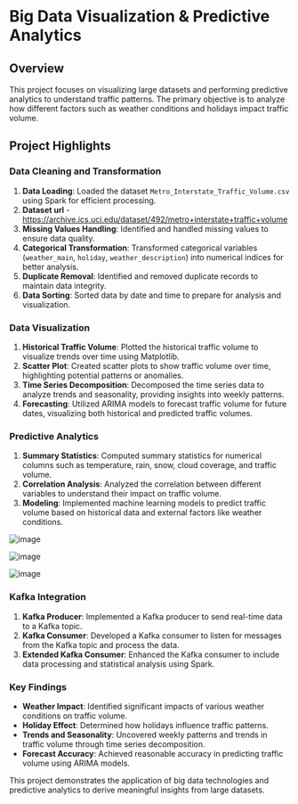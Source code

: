 # Big Data Visualization & Predictive Analytics

## Overview

This project focuses on visualizing large datasets and performing predictive analytics to understand traffic patterns. The primary objective is to analyze how different factors such as weather conditions and holidays impact traffic volume.

## Project Highlights

### Data Cleaning and Transformation

1. **Data Loading**: Loaded the dataset `Metro_Interstate_Traffic_Volume.csv` using Spark for efficient processing.
2. **Dataset url** - https://archive.ics.uci.edu/dataset/492/metro+interstate+traffic+volume
3. **Missing Values Handling**: Identified and handled missing values to ensure data quality.
4. **Categorical Transformation**: Transformed categorical variables (`weather_main`, `holiday`, `weather_description`) into numerical indices for better analysis.
5. **Duplicate Removal**: Identified and removed duplicate records to maintain data integrity.
6. **Data Sorting**: Sorted data by date and time to prepare for analysis and visualization.

### Data Visualization

1. **Historical Traffic Volume**: Plotted the historical traffic volume to visualize trends over time using Matplotlib.
2. **Scatter Plot**: Created scatter plots to show traffic volume over time, highlighting potential patterns or anomalies.
3. **Time Series Decomposition**: Decomposed the time series data to analyze trends and seasonality, providing insights into weekly patterns.
4. **Forecasting**: Utilized ARIMA models to forecast traffic volume for future dates, visualizing both historical and predicted traffic volumes.

### Predictive Analytics

1. **Summary Statistics**: Computed summary statistics for numerical columns such as temperature, rain, snow, cloud coverage, and traffic volume.
2. **Correlation Analysis**: Analyzed the correlation between different variables to understand their impact on traffic volume.
3. **Modeling**: Implemented machine learning models to predict traffic volume based on historical data and external factors like weather conditions.

![image](https://github.com/user-attachments/assets/3f541a13-af1e-424b-a66f-c51069f5021e)

![image](https://github.com/user-attachments/assets/0e597b1e-d8f4-4b31-8ffb-12e81de5ac35)

![image](https://github.com/user-attachments/assets/0f962acd-0890-498f-aaa4-e3ac43e54f7e)


### Kafka Integration

1. **Kafka Producer**: Implemented a Kafka producer to send real-time data to a Kafka topic.
2. **Kafka Consumer**: Developed a Kafka consumer to listen for messages from the Kafka topic and process the data.
3. **Extended Kafka Consumer**: Enhanced the Kafka consumer to include data processing and statistical analysis using Spark.

### Key Findings

- **Weather Impact**: Identified significant impacts of various weather conditions on traffic volume.
- **Holiday Effect**: Determined how holidays influence traffic patterns.
- **Trends and Seasonality**: Uncovered weekly patterns and trends in traffic volume through time series decomposition.
- **Forecast Accuracy**: Achieved reasonable accuracy in predicting traffic volume using ARIMA models.

This project demonstrates the application of big data technologies and predictive analytics to derive meaningful insights from large datasets.

